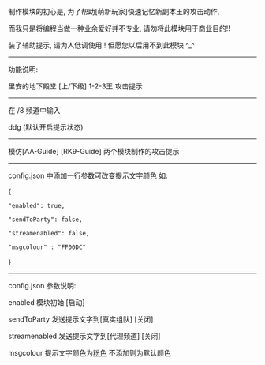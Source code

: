 制作模块的初心是, 为了帮助[萌新玩家]快速记忆新副本王的攻击动作,

而我只是将编程当做一种业余爱好并不专业, 请勿将此模块用于商业目的!!

装了辅助提示, 请为人低调使用!! 但愿您以后用不到此模块 ^_^

------------------------------

功能说明:

里安的地下殿堂 [上/下级] 1-2-3王 攻击提示

------------------------------

在 /8 频道中输入

ddg	(默认开启提示状态)

------------------------------

模仿[AA-Guide] [RK9-Guide] 两个模块制作的攻击提示

------------------------------

config.json 中添加一行参数可改变提示文字颜色 如:

{

	"enabled": true,
	
	"sendToParty": false,
	
	"streamenabled": false,
	
	"msgcolour" : "FF00DC"
	
}

------------------------------

config.json 参数说明:

enabled 模块初始 [启动]

sendToParty 发送提示文字到[真实组队] [关闭]

streamenabled 发送提示文字到[代理频道] [关闭]

msgcolour 提示文字颜色为[粉色](FF00DC) 不添加则为默认颜色
